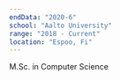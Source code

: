 ```yaml
---
endData: "2020-6"
school: "Aalto University"
range: "2018 - Current"
location: "Espoo, Fi"
---
```


M.Sc. in Computer Science